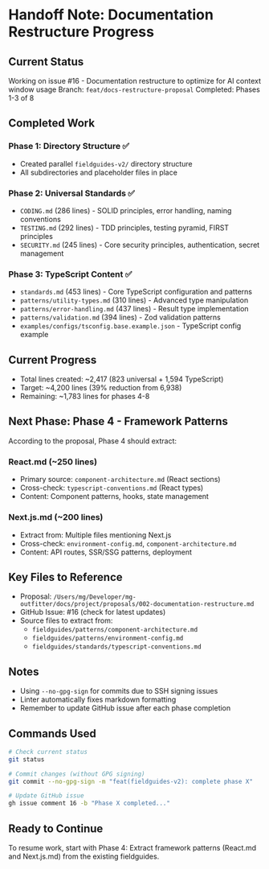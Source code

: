 # Handoff Note: Documentation Restructure Progress

## Current Status

Working on issue #16 - Documentation restructure to optimize for AI context window usage Branch: `feat/docs-restructure-proposal` Completed: Phases 1-3 of 8

## Completed Work

### Phase 1: Directory Structure ✅

- Created parallel `fieldguides-v2/` directory structure
- All subdirectories and placeholder files in place

### Phase 2: Universal Standards ✅

- `CODING.md` (286 lines) - SOLID principles, error handling, naming conventions
- `TESTING.md` (292 lines) - TDD principles, testing pyramid, FIRST principles
- `SECURITY.md` (245 lines) - Core security principles, authentication, secret
management

### Phase 3: TypeScript Content ✅

- `standards.md` (453 lines) - Core TypeScript configuration and patterns
- `patterns/utility-types.md` (310 lines) - Advanced type manipulation
- `patterns/error-handling.md` (437 lines) - Result type implementation
- `patterns/validation.md` (394 lines) - Zod validation patterns
- `examples/configs/tsconfig.base.example.json` - TypeScript config example

## Current Progress

- Total lines created: ~2,417 (823 universal + 1,594 TypeScript)
- Target: ~4,200 lines (39% reduction from 6,938)
- Remaining: ~1,783 lines for phases 4-8

## Next Phase: Phase 4 - Framework Patterns

According to the proposal, Phase 4 should extract:

### React.md (~250 lines)

- Primary source: `component-architecture.md` (React sections)
- Cross-check: `typescript-conventions.md` (React types)
- Content: Component patterns, hooks, state management

### Next.js.md (~200 lines)

- Extract from: Multiple files mentioning Next.js
- Cross-check: `environment-config.md`, `component-architecture.md`
- Content: API routes, SSR/SSG patterns, deployment

## Key Files to Reference

- Proposal:
`/Users/mg/Developer/mg-outfitter/docs/project/proposals/002-documentation-restructure.md`
- GitHub Issue: #16 (check for latest updates)
- Source files to extract from:
  - `fieldguides/patterns/component-architecture.md`
  - `fieldguides/patterns/environment-config.md`
  - `fieldguides/standards/typescript-conventions.md`

## Notes

- Using `--no-gpg-sign` for commits due to SSH signing issues
- Linter automatically fixes markdown formatting
- Remember to update GitHub issue after each phase completion

## Commands Used

```bash
# Check current status
git status

# Commit changes (without GPG signing)
git commit --no-gpg-sign -m "feat(fieldguides-v2): complete phase X"

# Update GitHub issue
gh issue comment 16 -b "Phase X completed..."
```

## Ready to Continue

To resume work, start with Phase 4: Extract framework patterns (React.md and Next.js.md) from the existing fieldguides.
